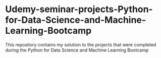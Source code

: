 # Udemy-seminar-projects-Python-for-Data-Science-and-Machine-Learning-Bootcamp
This repository contains my solution to the projects that were completed during the Python for Data Science and Machine Learning Bootcamp
